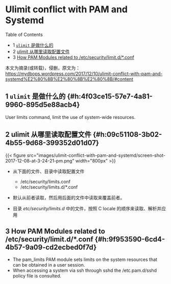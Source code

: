 # Ulimit conflict with PAM and Systemd


<div class="ox-hugo-toc toc has-section-numbers">

<div class="heading">Table of Contents</div>

- <span class="section-num">1</span> [`ulimit` 是做什么的](#h:4f03ce15-57e7-4a81-9960-895d5e88acb4)
- <span class="section-num">2</span> [ulimit 从哪里读取配置文件](#h:09c51108-3b02-4b55-9d68-399352d01d07)
- <span class="section-num">3</span> [How PAM Modules related to  /etc/security/limit.d/\*.conf](#h:9f953590-6cd4-4b57-9a09-cd2ecbed0f7d)

</div>
<!--endtoc-->


本文为摘录(或转载)，侵删，原文为： https://mydbops.wordpress.com/2017/12/10/ulimit-conflict-with-pam-and-systemd%E2%80%8B%E2%80%8B%E2%80%8B/#content



## <span class="section-num">1</span> `ulimit` 是做什么的 {#h:4f03ce15-57e7-4a81-9960-895d5e88acb4}

User limits command, limit the use of system-wide resources.


## <span class="section-num">2</span> ulimit 从哪里读取配置文件 {#h:09c51108-3b02-4b55-9d68-399352d01d07}

{{< figure src="images/ulimit-conflict-with-pam-and-systemd​​​/screen-shot-2017-12-08-at-3-24-21-pm.png" width="800px" >}}

-   从下面的文件、目录中读取配置文件
    -   /etc/security/limits.conf
    -   /etc/security/limits.d/\*.conf

-   默认从前者读取，然后用后面的文件中读取来覆盖前者。

-   目录 _etc/security/limits.d_ 中的文件，按照 C locale 的顺序来读取、解析并应用


## <span class="section-num">3</span> How PAM Modules related to  /etc/security/limit.d/\*.conf {#h:9f953590-6cd4-4b57-9a09-cd2ecbed0f7d}

-   The pam_limits PAM module sets limits on the system resources that can be obtained in a user session.
-   When accessing a system via ssh through sshd the /etc.pam.d/sshd policy file is consulted.

